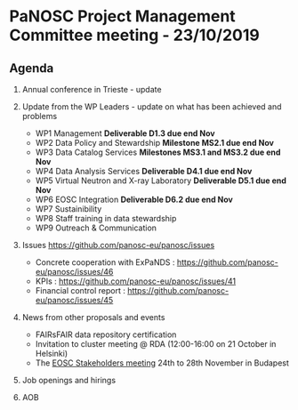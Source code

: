 PaNOSC Project Management Committee meeting - 23/10/2019
========================================================

Agenda
------	

1. Annual conference in Trieste - update 

2. Update from the WP Leaders - update on what has been achieved and problems
	*    WP1 Management **Deliverable D1.3 due end Nov**
	*    WP2 Data Policy and Stewardship **Milestone MS2.1 due end Nov**
	*    WP3 Data Catalog Services **Milestones MS3.1 and MS3.2 due end Nov**
	*    WP4 Data Analysis Services **Deliverable D4.1 due end Nov**
	*    WP5 Virtual Neutron and X-ray Laboratory **Deliverable D5.1 due end Nov**
	*    WP6 EOSC Integration **Deliverable D6.2 due end Nov**
	*    WP7 Sustainibility
	*    WP8 Staff training in data stewardship
	*    WP9 Outreach & Communication

3. Issues https://github.com/panosc-eu/panosc/issues
    * Concrete cooperation with ExPaNDS : https://github.com/panosc-eu/panosc/issues/46
    * KPIs : https://github.com/panosc-eu/panosc/issues/41
    * Financial control report : https://github.com/panosc-eu/panosc/issues/45

4. News from other proposals and events
    * FAIRsFAIR data repository certification
    * Invitation to cluster meeting @ RDA (12:00-16:00 on 21 October in Helsinki)
    * The [EOSC Stakeholders meeting](https://www.eoscsecretariat.eu/eosc-symposium) 24th to 28th November in Budapest

5. Job openings and hirings

6. AOB
